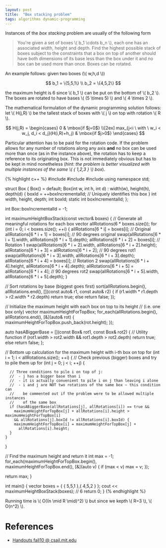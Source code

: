 ```yaml
---
layout: post
title:  "Box stacking problem"
tags: algorithms dynamic-programming
---
```


Instances of the *box stacking* problem are usually of the following form

> You're given a set of boxes \\( b_1 \cdots b_n \\), each one has an associated width, height and depth. Find the highest possible stack of boxes subject to the constraints that a box on top of another should have both dimensions of its base less than the box under it and no box can be used more than once. Boxes can be rotated.

An example follows: given two boxes (\\( w,h,d \\))

$$ b_1 = \{5,5,1\} \\
b_2 = \{4,5,2\} $$

the maximum height is 6 since \\( b_1 \\) can be put on the bottom of \\( b_2 \\). The boxes are rotated to have bases \\( (5 \times 5) \\) and \\( 4 \times 2 \\).

The mathematical formulation of the dynamic programming solution follows: let \\( H(j,R) \\) be the tallest stack of boxes with \\( j \\) on top with rotation \\( R \\).

$$  
  H(j,R) = \begin{cases}
           0 & \mbox{if $j=0$} \\[2ex]
           max_{j<i \ with \ w_i < w_j, d_i < d_j}(H(i,R)+h_j) & \mbox{if $j>0$}
           \end{cases}
$$

Particular attention has to be paid for the rotation code. If the problem allows for any number of rotations along any axis **and** no box can be used more than once (as in the instance above), the rotation has to keep a reference to its originating box. This is not immediately obvious but has to be kept in mind nonetheless (*hint: the problem is better visualized with multiple instances of the same \\( \{ 1,2,3 \} \\) box*).

{% highlight c++ %}
#include <iostream>
#include <vector>
#include <algorithm>
using namespace std;

struct Box {
  Box() = default;
  Box(int w, int h, int d) :
    width(w), height(h), depth(d)
  {
    boxId = ++boxIncrementalId; // Uniquely identifies this box
  }
  int width, height, depth;
  int boxId;
  static int boxIncrementalId;
};

int Box::boxIncrementalId = -1;

int maximumHeightBoxStack(const vector<Box>& boxes) {
  // Generate all meaningful rotations for each box
  vector<Box> allRotations(6 * boxes.size());
  for (int i = 0; i < boxes.size(); ++i) {
    allRotations[6 * i] = boxes[i]; // Original
    allRotations[6 * i + 1] = boxes[i]; // 90 degrees original
    swap(allRotations[6 * i + 1].width, allRotations[6 * i + 1].depth);
    allRotations[6 * i + 2] = boxes[i]; // Rotation 1
    swap(allRotations[6 * i + 2].width, allRotations[6 * i + 2].height);
    allRotations[6 * i + 3] = allRotations[6 * i + 2]; // 90 degrees rot1
    swap(allRotations[6 * i + 3].width, allRotations[6 * i + 3].depth);
    allRotations[6 * i + 4] = boxes[i]; // Rotation 2
    swap(allRotations[6 * i + 4].height, allRotations[6 * i + 4].depth);
    allRotations[6 * i + 5] = allRotations[6 * i + 4]; // 90 degrees rot2
    swap(allRotations[6 * i + 5].width, allRotations[6 * i + 5].depth);
  }

  // Sort rotations by base (biggest goes first)
  sort(allRotations.begin(), allRotations.end(), [](const auto& r1,
    const auto& r2) {
    if (r1.width * r1.depth > r2.width * r2.depth)
      return true;
    else
      return false;
  });

  // Initialize the maximum height with each box on top to its height 
  // (i.e. one box only)
  vector<int> maximumHeightForTopBox;
  for_each(allRotations.begin(), allRotations.end(), [&](auto& rot) {
    maximumHeightForTopBox.push_back(rot.height);
  });

  auto hasABiggerBase = [](const Box& rot1, const Box& rot2) { // Utility function
    if (rot1.width > rot2.width && rot1.depth > rot2.depth)
      return true;
    else
      return false;
  };

  // Bottom up calculation for the maximum height with i-th box on top
  for (int i = 1; i < allRotations.size(); ++i) {
    // Check previous (bigger) boxes and try to pile them up
    for (int j = 0; j < i; ++j) {

      // Three conditions to pile i on top of j:
      //  - j has a bigger base than i
      //  - it is actually convenient to pile i on j than leaving i alone
      //  - i and j are NOT two rotations of the same box ~ this condition can
      //    be commented out if the problem were to be allowed multiple instances
      //    of the same box
      if (hasABiggerBase(allRotations[j], allRotations[i]) == true &&
        maximumHeightForTopBox[j] + allRotations[i].height > maximumHeightForTopBox[i]
        && allRotations[j].boxId != allRotations[i].boxId) {
        maximumHeightForTopBox[i] = maximumHeightForTopBox[j] +
          allRotations[i].height;
      }
    }
  }

  // Find the maximum height and return it
  int max = -1;
  for_each(maximumHeightForTopBox.begin(), maximumHeightForTopBox.end(),
    [&](auto v) {
    if (max < v)
      max = v;
  });

  return max;
}

int main() {
  vector<Box> boxes = { { 5,5,1 },{ 4,5,2 } };
  cout << maximumHeightBoxStack(boxes); // 6
  return 0;
}
{% endhighlight %}

Running time is \\( O((n \mid R \mid)^2) \\) but since we kepth \\( R=3 \\), \\( O(n^2) \\).

References
==========

* [Handouts fall10 @ csail.mit.edu](http://courses.csail.mit.edu/6.006/fall10/)